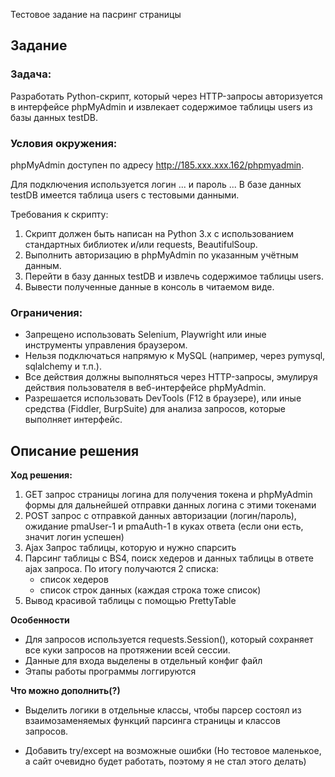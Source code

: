 Тестовое задание на пасринг страницы

## Задание

### Задача:
Разработать Python-скрипт, который через HTTP-запросы авторизуется в интерфейсе phpMyAdmin и извлекает содержимое таблицы users из базы данных testDB.
### Условия окружения:
phpMyAdmin доступен по адресу http://185.xxx.xxx.162/phpmyadmin.

Для подключения используется логин ... и пароль ... 
В базе данных testDB имеется таблица users с тестовыми данными.

Требования к скрипту:
1. Скрипт должен быть написан на Python 3.x с использованием стандартных библиотек и/или requests, BeautifulSoup.
2. Выполнить авторизацию в phpMyAdmin по указанным учётным данным.
3. Перейти в базу данных testDB и извлечь содержимое таблицы users.
4. Вывести полученные данные в консоль в читаемом виде.
### Ограничения:
- Запрещено использовать Selenium, Playwright или иные инструменты управления браузером.
- Нельзя подключаться напрямую к MySQL (например, через pymysql, sqlalchemy и т.п.).
- Все действия должны выполняться через HTTP-запросы, эмулируя действия пользователя в веб-интерфейсе phpMyAdmin.
- Разрешается использовать DevTools (F12 в браузере), или иные средства (Fiddler, BurpSuite) для анализа запросов, которые выполняет интерфейс.

## Описание решения
**Ход решения:**
1. GET запрос страницы логина для получения токена и phpMyAdmin формы для дальнейшей отправки данных логина с этими токенами
2. POST запрос с отправкой данных авторизации (логин/пароль), ожидание pmaUser-1 и pmaAuth-1 в куках ответа (если они есть, значит логин успешен)
3. Ajax Запрос таблицы, которую и нужно спарсить
4. Парсинг таблицы с BS4, поиск хедеров и данных таблицы в ответе ajax запроса. По итогу получаются 2 списка:
	- список хедеров
	- список строк данных (каждая строка тоже список)
5. Вывод красивой таблицы с помощью PrettyTable

**Особенности**
- Для запросов используется requests.Session(), который сохраняет все куки запросов на протяжении всей сессии.
- Данные для входа выделены в отдельный конфиг файл
- Этапы работы программы логгируются

**Что можно дополнить(?)**
- Выделить логики в отдельные классы, чтобы парсер состоял из взаимозаменяемых функций парсинга страницы и классов запросов.
* Добавить try/except на возможные ошибки (Но тестовое маленькое, а сайт очевидно будет работать, поэтому я не стал этого делать)
